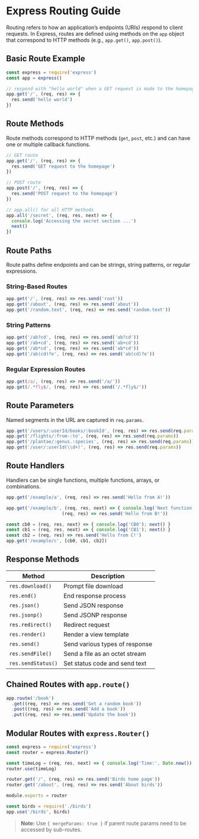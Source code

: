 # Express Routing Guide

Routing refers to how an application’s endpoints (URIs) respond to client requests. In Express, routes are defined using methods on the `app` object that correspond to HTTP methods (e.g., `app.get()`, `app.post()`).

## Basic Route Example

```js
const express = require('express')
const app = express()

// respond with "hello world" when a GET request is made to the homepage
app.get('/', (req, res) => {
  res.send('hello world')
})
```

## Route Methods

Route methods correspond to HTTP methods (`get`, `post`, etc.) and can have one or multiple callback functions.

```js
// GET route
app.get('/', (req, res) => {
  res.send('GET request to the homepage')
})

// POST route
app.post('/', (req, res) => {
  res.send('POST request to the homepage')
})

// app.all() for all HTTP methods
app.all('/secret', (req, res, next) => {
  console.log('Accessing the secret section ...')
  next()
})
```

## Route Paths

Route paths define endpoints and can be strings, string patterns, or regular expressions.

### String-Based Routes

```js
app.get('/', (req, res) => res.send('root'))
app.get('/about', (req, res) => res.send('about'))
app.get('/random.text', (req, res) => res.send('random.text'))
```

### String Patterns

```js
app.get('/ab?cd', (req, res) => res.send('ab?cd'))
app.get('/ab+cd', (req, res) => res.send('ab+cd'))
app.get('/ab*cd', (req, res) => res.send('ab*cd'))
app.get('/ab(cd)?e', (req, res) => res.send('ab(cd)?e'))
```

### Regular Expression Routes

```js
app.get(/a/, (req, res) => res.send('/a/'))
app.get(/.*fly$/, (req, res) => res.send('/.*fly$/'))
```

## Route Parameters

Named segments in the URL are captured in `req.params`.

```js
app.get('/users/:userId/books/:bookId', (req, res) => res.send(req.params))
app.get('/flights/:from-:to', (req, res) => res.send(req.params))
app.get('/plantae/:genus.:species', (req, res) => res.send(req.params))
app.get('/user/:userId(\\d+)', (req, res) => res.send(req.params))
```

## Route Handlers

Handlers can be single functions, multiple functions, arrays, or combinations.

```js
app.get('/example/a', (req, res) => res.send('Hello from A!'))

app.get('/example/b', (req, res, next) => { console.log('Next function...'); next() },
                     (req, res) => res.send('Hello from B!'))

const cb0 = (req, res, next) => { console.log('CB0'); next() }
const cb1 = (req, res, next) => { console.log('CB1'); next() }
const cb2 = (req, res) => res.send('Hello from C!')
app.get('/example/c', [cb0, cb1, cb2])
```

## Response Methods

| Method             | Description                    |
| ------------------ | ------------------------------ |
| `res.download()`   | Prompt file download           |
| `res.end()`        | End response process           |
| `res.json()`       | Send JSON response             |
| `res.jsonp()`      | Send JSONP response            |
| `res.redirect()`   | Redirect request               |
| `res.render()`     | Render a view template         |
| `res.send()`       | Send various types of response |
| `res.sendFile()`   | Send a file as an octet stream |
| `res.sendStatus()` | Set status code and send text  |

## Chained Routes with `app.route()`

```js
app.route('/book')
  .get((req, res) => res.send('Get a random book'))
  .post((req, res) => res.send('Add a book'))
  .put((req, res) => res.send('Update the book'))
```

## Modular Routes with `express.Router()`

```js
const express = require('express')
const router = express.Router()

const timeLog = (req, res, next) => { console.log('Time:', Date.now()); next() }
router.use(timeLog)

router.get('/', (req, res) => res.send('Birds home page'))
router.get('/about', (req, res) => res.send('About birds'))

module.exports = router

const birds = require('./birds')
app.use('/birds', birds)
```

> **Note:** Use `{ mergeParams: true }` if parent route params need to be accessed by sub-routes.
